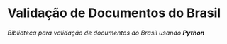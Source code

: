 # Validação de Documentos do Brasil
_Biblioteca para validação de documentos do Brasil usando **Python**_